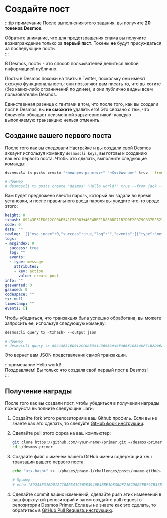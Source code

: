 # Создайте пост
:::tip примечание
После выполнения этого задания, вы получите **20 токенов Desmos**.   

Обратите внимание, что для предотвращения спама вы получите вознаграждение только за **первый пост**. Токены **не** будут присуждаться за последующие посты.    
:::

В Desmos, посты - это способ пользователей делиться любой информацией публично.

Посты в Desmos похожи на твиты в Twitter, поскольку они имеют схожую функциональность: они позволяют вам писать то, что вы хотите (без каких-либо ограничений по длине), и они публично видны всем пользователям Desmos.  

Единственная разница с твитами в том, что после того, как вы создали пост в Desmos, вы **не сможете** удалить его! Это связано с тем, что блокчейн обладает неизменной характеристикой: каждую выполняемую транзакцию нельзя отменить.    

## Создание вашего первого поста
После того как вы следовали [Настройке](ru/phase-1/setup/README.md) и вы создали свой Desmos аккаунт используя команду `desmoscli keys`, вы готовы к созданию вашего первого поста. Чтобы это сделать, выполните следующие команды: 

```bash
desmoscli tx posts create "<подпространство>" "<Сообщение>" true --from <имя-вашего-ключа> --yes 

# Пример
# desmoscli tx posts create "desmos" "Hello world!" true --from jack --yes
```

Вам будет предложено ввести пароль, который вы задали во время установки, и после правильного ввода пароля вы увидите что-то вроде этого: 

```yml
height: 0
txhash: 89243E31ED012CC0AE541C56983946E4BBE1D830DF71B2D0E2EB79CB37BE5231
code: 0
data: ""
rawlog: '[{"msg_index":0,"success":true,"log":"","events":[{"type":"message","attributes":[{"key":"action","value":"create_post"}]}]}]'
logs:
- msgindex: 0
  success: true
  log: ""
  events:
  - type: message
    attributes:
    - key: action
      value: create_post
info: ""
gaswanted: 0
gasused: 0
codespace: ""
tx: null
timestamp: ""
events: []
```

Чтобы убедиться, что транзакция была успешно обработана, вы можете запросить ее, используя следующую команду:

```bash
desmoscli query tx <txhash> --output json

# Пример
# desmoscli query tx 89243E31ED012CC0AE541C56983946E4BBE1D830DF71B2D0E2EB79CB37BE5231 --output json
``` 

Это вернет вам JSON представление самой транзакции.

:::примечание Hello world!  
Поздравляем! Вы только что создали свой первый пост в Desmos!  
::: 

## Получение награды
После того как вы создали пост, чтобы убедиться в получении награды пожалуйста выполните следующие шаги:

1. Создайте fork этого репозитория в ваш Github профиль.
   Если вы не знаете как это сделать, то следуйте [GitHub форк инструкции](https://help.github.com/en/github/getting-started-with-github/fork-a-repo).

2. Сделайте pull этого форка на ваш компьютер:  
   ```bash
   git clone https://github.com/<your-name>/primer.git ~/desmos-primer
   cd ~/desmos-primer
   ```

3. Создайте файл с именем вашего GitHub имени содержащий хеш транзации вашего первого поста.  
   ```bash
   echo "<tx-hash>" >> ./phases/phase-1/challenges/posts/<ваше-github-имя>
   
   # Пример
   # echo "89243E31ED012CC0AE541C56983946E4BBE1D830DF71B2D0E2EB79CB37BE5231" >> ./phases/phase-1/challenges/posts/RiccardoM
   ```

4. Сделайте commit ваших изменений, сделайте push этих изменений в ваш форкнутый репозиторий и затем создайте pull request в репозитории Desmos Primer. Если вы не знаете как это сделать, то обратитесь в [GitHub Pull Requests инструкцию](https://help.github.com/en/github/collaborating-with-issues-and-pull-requests/creating-a-pull-request).
